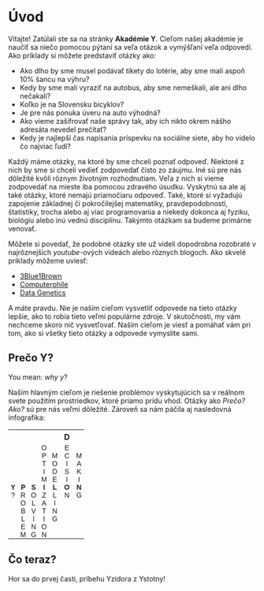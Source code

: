 # Úvod

Vitajte! Zatúlali ste sa na stránky **Akadémie Y**. Cieľom našej akadémie je naučiť sa niečo pomocou pýtaní sa veľa otázok a vymýšľaní veľa odpovedí. Ako príklady si môžete predstaviť otázky ako:

- Ako dlho by sme musel podávať tikety do lotérie, aby sme mali aspoň 10% šancu na výhru?
- Kedy by sme mali vyraziť na autobus, aby sme nemeškali, ale ani dlho nečakali?
- Koľko je na Slovensku bicyklov?
- Je pre nás ponuka úveru na auto výhodná?
- Ako vieme zašifrovať naše správy tak, aby ich nikto okrem nášho adresáta nevedel prečítať?
- Kedy je najlepší čas napísania príspevku na sociálne siete, aby ho videlo čo najviac ľudí? 

Každý máme otázky, na ktoré by sme chceli poznať odpoveď. Niektoré z nich by sme si chceli vedieť zodpovedať čisto zo záujmu. Iné sú pre nás dôležité kvôli rôznym životným rozhodnutiam. Veľa z nich si vieme zodpovedať na mieste iba pomocou zdravého úsudku. Vyskytnú sa ale aj také otázky, ktoré nemajú priamočiaru odpoveď. Také, ktoré si vyžadujú zapojenie základnej či pokročilejšej matematiky, pravdepodobnosti, štatistiky, trocha alebo aj viac programovania a niekedy dokonca aj fyziku, biológiu alebo inú vednú disciplínu. Takýmto otázkam sa budeme primárne venovať.

Môžete si povedať, že podobné otázky ste už videli dopodrobna rozobraté v najrôznejších *youtube*-ových videách alebo rôznych blogoch. Ako skvelé príklady môžeme uviesť:

- [3Blue1Brown](https://www.youtube.com/channel/UCYO_jab_esuFRV4b17AJtAw)
- [Computerphile](https://www.youtube.com/channel/UC9-y-6csu5WGm29I7JiwpnA)
- [Data Genetics](http://datagenetics.com/blog.html)

A máte pravdu. Nie je naším cieľom vysvetliť odpovede na tieto otázky lepšie, ako to robia tieto veľmi populárne zdroje. V skutočnosti, my vám nechceme skoro nič vysvetľovať. Naším cieľom je viesť a pomáhať vám pri tom, ako si všetky tieto otázky a odpovede vymyslíte sami. 

## Prečo Y?

You mean: *why y*?

Naším hlavným cieľom je riešenie problémov vyskytujúcich sa v reálnom svete použitím prostriedkov, ktoré priamo prídu vhod. Otázky ako *Prečo? Ako?* sú pre nás veľmi dôležité. Zároveň sa nám páčila aj nasledovná infografika:

<style type="text/css">
.tg  {border-collapse:collapse;border-spacing:0;}
.tg td{font-family:Arial, sans-serif;font-size:14px;
  overflow:hidden;word-break:normal;padding: 0px 5px}
.tg .tg-0pky{border-color:inherit;text-align:center;vertical-align:top}
</style>
<table class="tg">
<tbody>
  <tr>
    <th class="tg-0pky"></th>
    <th class="tg-0pky"></th>
    <th class="tg-0pky"></th>
    <th class="tg-0pky"></th>
    <th class="tg-0pky"></th>
    <th class="tg-0pky">D</th>
    <th class="tg-0pky"></th>
  </tr>
  <tr>
    <td class="tg-0pky"></td>
    <td class="tg-0pky"></td>
    <td class="tg-0pky"></td>
    <td class="tg-0pky">O</td>
    <td class="tg-0pky"></td>
    <td class="tg-0pky">E</td>
    <td class="tg-0pky"></td>
  </tr>
  <tr>
    <td class="tg-0pky"></td>
    <td class="tg-0pky"></td>
    <td class="tg-0pky"></td>
    <td class="tg-0pky">P</td>
    <td class="tg-0pky">M</td>
    <td class="tg-0pky">C</td>
    <td class="tg-0pky">M</td>
  </tr>
  <tr>
    <td class="tg-0pky"></td>
    <td class="tg-0pky"></td>
    <td class="tg-0pky"></td>
    <td class="tg-0pky">T</td>
    <td class="tg-0pky">O</td>
    <td class="tg-0pky">I</td>
    <td class="tg-0pky">A</td>
  </tr>
  <tr>
    <td class="tg-0pky"></td>
    <td class="tg-0pky"></td>
    <td class="tg-0pky"></td>
    <td class="tg-0pky">I</td>
    <td class="tg-0pky">D</td>
    <td class="tg-0pky">S</td>
    <td class="tg-0pky">K</td>
  </tr>
  <tr>
    <td class="tg-0pky"></td>
    <td class="tg-0pky"></td>
    <td class="tg-0pky"></td>
    <td class="tg-0pky">M</td>
    <td class="tg-0pky">E</td>
    <td class="tg-0pky">I</td>
    <td class="tg-0pky">I</td>
  </tr>
  <tr>
    <td class="tg-0pky"><b>Y</b></td>
    <td class="tg-0pky"><b>P</b></td>
    <td class="tg-0pky"><b>S</b></td>
    <td class="tg-0pky"><b>I</b></td>
    <td class="tg-0pky"><b>L</b></td>
    <td class="tg-0pky"><b>O</b></td>
    <td class="tg-0pky"><b>N</b></td>
  </tr>
  <tr>
    <td class="tg-0pky">?</td>
    <td class="tg-0pky">R</td>
    <td class="tg-0pky">O</td>
    <td class="tg-0pky">Z</td>
    <td class="tg-0pky">L</td>
    <td class="tg-0pky">N</td>
    <td class="tg-0pky">G</td>
  </tr>
  <tr>
    <td class="tg-0pky"></td>
    <td class="tg-0pky">O</td>
    <td class="tg-0pky">L</td>
    <td class="tg-0pky">A</td>
    <td class="tg-0pky">I</td>
    <td class="tg-0pky"></td>
    <td class="tg-0pky"></td>
  </tr>
  <tr>
    <td class="tg-0pky"></td>
    <td class="tg-0pky">B</td>
    <td class="tg-0pky">V</td>
    <td class="tg-0pky">T</td>
    <td class="tg-0pky">N</td>
    <td class="tg-0pky"></td>
    <td class="tg-0pky"></td>
  </tr>
  <tr>
    <td class="tg-0pky"></td>
    <td class="tg-0pky">L</td>
    <td class="tg-0pky">I</td>
    <td class="tg-0pky">I</td>
    <td class="tg-0pky">G</td>
    <td class="tg-0pky"></td>
    <td class="tg-0pky"></td>
  </tr>
  <tr>
    <td class="tg-0pky"></td>
    <td class="tg-0pky">E</td>
    <td class="tg-0pky">N</td>
    <td class="tg-0pky">O</td>
    <td class="tg-0pky"></td>
    <td class="tg-0pky"></td>
    <td class="tg-0pky"></td>
  </tr>
  <tr>
    <td class="tg-0pky"></td>
    <td class="tg-0pky">M</td>
    <td class="tg-0pky">G</td>
    <td class="tg-0pky">N</td>
    <td class="tg-0pky"></td>
    <td class="tg-0pky"></td>
    <td class="tg-0pky"></td>
  </tr>
</tbody>
</table>

## Čo teraz?

Hor sa do prvej časti, príbehu Yzidora z Ystotny!